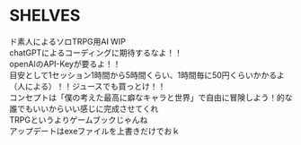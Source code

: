 # SHELVES
ド素人によるソロTRPG用AI WIP  
chatGPTによるコーディングに期待するなよ！！  
openAIのAPI-Keyが要るよ！！  
目安として1セッション1時間から5時間くらい、1時間毎に50円くらいかかるよ（人による）！！ジュースでも買っとけ！！  
コンセプトは「僕の考えた最高に癖なキャラと世界」で自由に冒険しよう！的な  
誰でもいいからいい感じに完成させてくれ  
TRPGというよりゲームブックじゃんね  
アップデートはexeファイルを上書きだけでおｋ